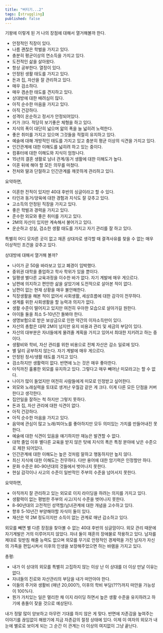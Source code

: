 ```yaml
---
title: "버티기...2"
tags: [struggling]
published: false
---
```


기왕에 이렇게 된 거 나의 장점에 대해서 열거해볼까 한다.

- 안정적인 직장이 있다.
- 나름 괜찮은 학벌을 가지고 있다.
- 충분히 평균이상의 연소득을 가지고 있다.
- 도전적인 삶을 살아왔다.
- 항상 공부한다. 열정이 있다.
- 안정된 생활 태도를 가지고 있다.
- 돈과 집, 자산을 잘 관리하고 있다.
- 매우 검소하다.
- 매우 겸손한 태도를 견지하고 있다.
- 상대방에 대한 배려심이 많다.
- 아직 순수한 마음을 가지고 있다.
- 아직 건강하다.
- 성격이 온순하고 정서가 안정되어있다.
- 키가 크다. 적당히 보기좋은 체형을 하고 있다.
- 지식의 폭이 대단히 넓으며 앎의 폭을 늘 넓히려 노력한다.
- 좋은 취미를 가지고 있으며 그것들을 적절히 유지하고 있다.
- 예술에 대해 개방적인 태도를 가지고 있고 충분히 평균 이상의 식견을 가지고 있다.
- 인간관계에 대한 이해도를 넓히려 하고 있는 중이다.
- 컴퓨터에 대한 이해도와 지식이 엄청나다.
- 15년의 결혼 생활로 남녀 관계/동거 생활에 대한 이해도가 높다.
- 이혼 뒤에 해야 할 모든 의무를 마쳤다.
- 전처와 딸과 단절하고 인간관계를 깨끗하게 관리하고 있다. 

요약하면,
- 이혼한 전적이 있지만 40대 후반의 싱글이라고 할 수 있다.
- 타인과 동거/양육에 대한 경험과 지식도 잘 갖추고 있다.
- 고소득의 안정된 직장을 가지고 있다.
- 좋은 학벌과 경력을 가지고 있다.
- 준수한 외모와 좋은 취미를 가지고 있다.
- 2M의 자산이 있지만 계속해서 불어가고 있다. 
- 운순하고 성실, 검소한 생활 태도를 가지고 자기 관리를 잘 하고 있다.

특별히 어디 모자른 곳이 없고 재혼 상대자로 생각할 때 결격사유를 찾을 수 없는 매우 이상적인 조건을 갖추고 있다.

상대방에 대해서 열거해 볼까?

- 나이가 곧 50을 바라보고 있고 폐경이 임박했다.
- 중위권 대학을 졸업하고 학사 학위가 있을 뿐이다.
- 일평생 별다른 교육과정을 이수한 바가 없다. 자기 계발에 매우 게으르다.
- 남편에 의지하고 편안한 삶을 살았기에 도전적으로 살아본 적이 없다.
- 남편이 없는 현재 상황을 매우 불안해한다.
- 직장생활을 해본 적이 없어서 사회생활, 세상흐름에 대한 감각이 전무하다.
- 생계를 위한 사회생활을 할 능력과 의지가 없다. 
- 생활 수준이 떨어지고 있지만 여전히 우아한 모습으로 살아가길 원한다.
- 아이들 둘을 최소 5-10년간 돌봐야 한다.
- 생명보험으로 받은 보상금으로 인한 약간의 이자소득만이 있다.
- 자산의 총합은 대략 2M이 넘지만 유지 비용과 관리 및 세금의 부담이 있다. 
- 자산의 대부분은 자녀들에게 물려줄 계획을 가지고 있어서 최대한 지키려고 하는 중이다.
- 생활비와 학비, 자산 관리를 위한 비용으로 전체 자산은 감소 일로에 있다.
- 별 달리 공부하지 않는다. 자기 계발에 매우 게으르다. 
- 안정된 정서/생활 태도를 가지고 있다.
- 검소하지만 생활력이 없다. 반면에 노는 것은 매우 좋아한다.
- 아직까진 훌륭한 외모를 유지하고 있다. 그렇다고 매우 빼어난 미모라고는 할 수 없다.
- 나이가 많이 들었지만 여전히 사람들에게 미모로 인정받고 싶어한다.
- 외모와 노래실력을 토대로 생겨난 우월감 같은 게 크다. 이게 다른 모든 단점을 커버한다고 생각한다.
- 집안일을 잘하는 척 하지만 그렇지 못하다.
- 돈과 집, 자산 관리에 대한 식견이 없다.
- 아직 건강하다.
- 아직 순수한 마음을 가지고 있다.
- 음악에 관심이 많고 노래/피아노를 좋아하지만 모두 의미있는 가치를 만들어내진 못한다.
- 예술에 대한 식견이 있음을 얘기하지만 재능은 발견할 수 없다. 
- 대학 졸업 이후 별다른 교육을 받지 않은 탓에 지식의 폭은 특정 분야에 낮은 수준으로 제한 되어있다. 
- 인간관계에 대한 이해도는 높은 것처럼 말하고 행동하지만 높지 않다. 
- 최신 지식에 대한 이해도는 전무하다. 다만 용어에 대한 암기력은 인정할만 하다.
- 문화 수준은 80-90년대의 것들에서 벗어나지 못한다.
- 현실 감각이나 사고의 수준이 일반적인 주부의 수준을 넘어서지 못한다.

요약하면,
- 아직까지 잘 관리하고 있는 외모로 이지 라이딩을 하려는 의지를 가지고 있다.
- 생활력이 없는 평범한 주부의 사고/지식 수준을 벗어나지 못한다.
- 8-90년대의 고전적인 성역할/남녀관계에 대한 개념을 고수하고 있다. 
- 향후 5-10년간 부양해야할 자식이 둘이 있다.
- 재산은 약 2M 정도이지만 소득이 없는 관계로 매년 감소하고 있다.

외모를 빼면 별 다른 장점을 찾아볼 수 없는 40대 후반의 싱글맘이다. 외모 관리 때문에 자기계발은 거의 이루어지지 않았다. 자녀 둘이 재혼의 장애물로 작용하고 있다. 남자를 제대로 뒷받침 해줄 능력도 없으며 외모를 무기로 안정적인 경제력을 가진 남자가 자신의 가족을 편입시켜서 이후의 인생을 보장해주었으면 하는 바램을 가지고 있다. 

총평:
- 내가 이 상대의 외모를 특별히 고집하지 않는 이상 난 이 상대를 더 이상 만날 이유는 없다.
- 자녀들의 진로와 자산관리의 부담을 내가 떠안아야 한다.
- 이들의 주거와 생활비 (매년 20,000?), 이후의 학비 부담(???)까지 떠안을 가능성이 100%다.
- 뭔가 가치있는 일은 멀리한 채 이지 라이딩 하면서 높은 생활 수준을 유지하려고 하기에 충돌이 잦을 것으로 예상된다.

내가 정말 많이 양보하고 아무런 기대를 하지 않은 게 맞다. 반면에 자존감을 높여주는 이야기를 끊임없이 해왔기에 지금 자존감의 절정 상태에 있다. 이제 이 여자의 외모가 내눈에 별로로 보이게 되는 그 순간 이 관계는 더 이상의 여지없이 그냥 끝난다. 

